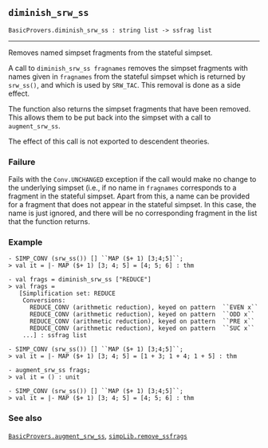 ## `diminish_srw_ss`

``` hol4
BasicProvers.diminish_srw_ss : string list -> ssfrag list
```

------------------------------------------------------------------------

Removes named simpset fragments from the stateful simpset.

A call to `diminish_srw_ss fragnames` removes the simpset fragments with
names given in `fragnames` from the stateful simpset which is returned
by `srw_ss()`, and which is used by `SRW_TAC`. This removal is done as a
side effect.

The function also returns the simpset fragments that have been removed.
This allows them to be put back into the simpset with a call to
`augment_srw_ss`.

The effect of this call is not exported to descendent theories.

### Failure

Fails with the `Conv.UNCHANGED` exception if the call would make no
change to the underlying simpset (i.e., if no name in `fragnames`
corresponds to a fragment in the stateful simpset. Apart from this, a
name can be provided for a fragment that does not appear in the stateful
simpset. In this case, the name is just ignored, and there will be no
corresponding fragment in the list that the function returns.

### Example

``` hol4
- SIMP_CONV (srw_ss()) [] ``MAP ($+ 1) [3;4;5]``;
> val it = |- MAP ($+ 1) [3; 4; 5] = [4; 5; 6] : thm

- val frags = diminish_srw_ss ["REDUCE"]
> val frags =
   [Simplification set: REDUCE
    Conversions:
      REDUCE_CONV (arithmetic reduction), keyed on pattern  ``EVEN x``
      REDUCE_CONV (arithmetic reduction), keyed on pattern  ``ODD x``
      REDUCE_CONV (arithmetic reduction), keyed on pattern  ``PRE x``
      REDUCE_CONV (arithmetic reduction), keyed on pattern  ``SUC x``
    ...] : ssfrag list

- SIMP_CONV (srw_ss()) [] ``MAP ($+ 1) [3;4;5]``;
> val it = |- MAP ($+ 1) [3; 4; 5] = [1 + 3; 1 + 4; 1 + 5] : thm

- augment_srw_ss frags;
> val it = () : unit

- SIMP_CONV (srw_ss()) [] ``MAP ($+ 1) [3;4;5]``;
> val it = |- MAP ($+ 1) [3; 4; 5] = [4; 5; 6] : thm
```

### See also

[`BasicProvers.augment_srw_ss`](#BasicProvers.augment_srw_ss),
[`simpLib.remove_ssfrags`](#simpLib.remove_ssfrags)
